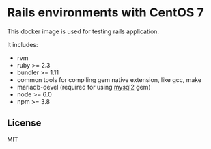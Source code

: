 # Rails environments with CentOS 7

This docker image is used for testing rails application.

It includes:

* rvm
* ruby >= 2.3
* bundler >= 1.11
* common tools for compiling gem native extension, like gcc, make
* mariadb-devel (required for using [mysql2](https://rubygems.org/gems/mysql2/) gem)
* node >= 6.0
* npm >= 3.8

## License

MIT

